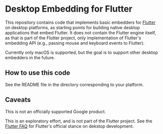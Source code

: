 # Desktop Embedding for Flutter

This repository contains code that implements basic embedders for
[Flutter](https://github.com/flutter/flutter) on desktop platforms, as starting
points for building native desktop applications that embed Flutter. It does not
contain the Flutter engine itself, as that is part of the Flutter project, only
implementation of Flutter's embedding API (e.g., passing mouse and keyboard
events to Flutter).

Currently only macOS is supported, but the goal is to support other desktop
embedders in the future.

## How to use this code

See the README file in the directory corresponding to your platform.

## Caveats

This is not an officially supported Google product.

This is an exploratory effort, and is not part of the Flutter project. See the
[Flutter FAQ](https://flutter.io/faq/#can-i-use-flutter-to-build-desktop-apps)
for Flutter's official stance on dekstop development.
